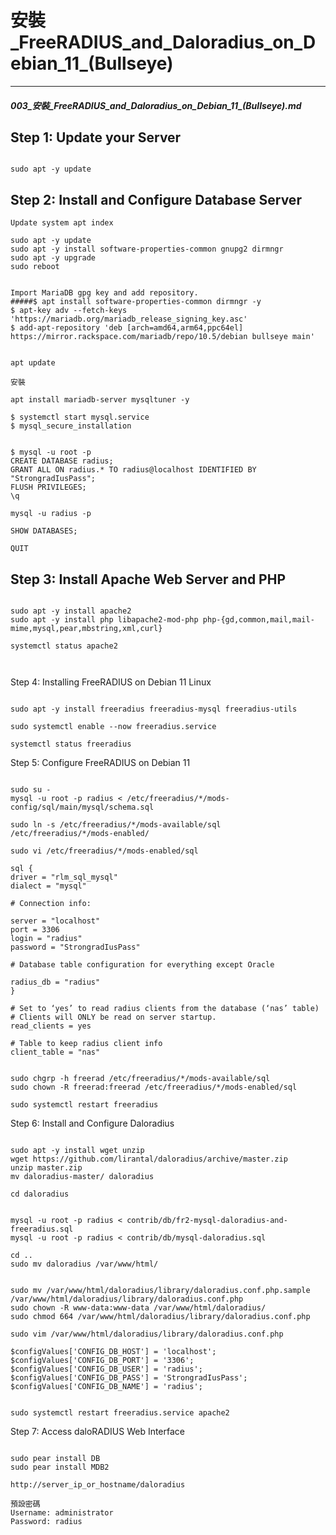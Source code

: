 # 安裝_FreeRADIUS_and_Daloradius_on_Debian_11_(Bullseye)

----

##### 003_安裝_FreeRADIUS_and_Daloradius_on_Debian_11_(Bullseye).md

## Step 1: Update your Server

```language

sudo apt -y update

```

## Step 2: Install and Configure Database Server

```language
Update system apt index

sudo apt -y update
sudo apt -y install software-properties-common gnupg2 dirmngr
sudo apt -y upgrade
sudo reboot


Import MariaDB gpg key and add repository.
#####$ apt install software-properties-common dirmngr -y
$ apt-key adv --fetch-keys 'https://mariadb.org/mariadb_release_signing_key.asc'
$ add-apt-repository 'deb [arch=amd64,arm64,ppc64el] https://mirror.rackspace.com/mariadb/repo/10.5/debian bullseye main'


apt update

安裝

apt install mariadb-server mysqltuner -y

$ systemctl start mysql.service
$ mysql_secure_installation


$ mysql -u root -p
CREATE DATABASE radius;
GRANT ALL ON radius.* TO radius@localhost IDENTIFIED BY "StrongradIusPass";
FLUSH PRIVILEGES;
\q

mysql -u radius -p

SHOW DATABASES;

QUIT

```

## Step 3: Install Apache Web Server and PHP

```language

sudo apt -y install apache2
sudo apt -y install php libapache2-mod-php php-{gd,common,mail,mail-mime,mysql,pear,mbstring,xml,curl}

systemctl status apache2



```

Step 4: Installing FreeRADIUS on Debian 11 Linux

```language

sudo apt -y install freeradius freeradius-mysql freeradius-utils

sudo systemctl enable --now freeradius.service 

systemctl status freeradius

```

Step 5: Configure FreeRADIUS on Debian 11

```language

sudo su -
mysql -u root -p radius < /etc/freeradius/*/mods-config/sql/main/mysql/schema.sql

sudo ln -s /etc/freeradius/*/mods-available/sql /etc/freeradius/*/mods-enabled/

sudo vi /etc/freeradius/*/mods-enabled/sql
```

```language
sql {
driver = "rlm_sql_mysql"
dialect = "mysql"

# Connection info:

server = "localhost"
port = 3306
login = "radius"
password = "StrongradIusPass"

# Database table configuration for everything except Oracle

radius_db = "radius"
}

# Set to ‘yes’ to read radius clients from the database (‘nas’ table)
# Clients will ONLY be read on server startup.
read_clients = yes

# Table to keep radius client info
client_table = "nas"

```

```language

sudo chgrp -h freerad /etc/freeradius/*/mods-available/sql
sudo chown -R freerad:freerad /etc/freeradius/*/mods-enabled/sql

sudo systemctl restart freeradius

```

Step 6: Install and Configure Daloradius

```language

sudo apt -y install wget unzip
wget https://github.com/lirantal/daloradius/archive/master.zip
unzip master.zip
mv daloradius-master/ daloradius

cd daloradius


mysql -u root -p radius < contrib/db/fr2-mysql-daloradius-and-freeradius.sql 
mysql -u root -p radius < contrib/db/mysql-daloradius.sql

cd ..
sudo mv daloradius /var/www/html/


sudo mv /var/www/html/daloradius/library/daloradius.conf.php.sample /var/www/html/daloradius/library/daloradius.conf.php
sudo chown -R www-data:www-data /var/www/html/daloradius/
sudo chmod 664 /var/www/html/daloradius/library/daloradius.conf.php

sudo vim /var/www/html/daloradius/library/daloradius.conf.php

$configValues['CONFIG_DB_HOST'] = 'localhost';
$configValues['CONFIG_DB_PORT'] = '3306';
$configValues['CONFIG_DB_USER'] = 'radius';
$configValues['CONFIG_DB_PASS'] = 'StrongradIusPass';
$configValues['CONFIG_DB_NAME'] = 'radius';


sudo systemctl restart freeradius.service apache2

```

Step 7: Access daloRADIUS Web Interface

```language

sudo pear install DB
sudo pear install MDB2

http://server_ip_or_hostname/daloradius

預設密碼
Username: administrator
Password: radius

```
